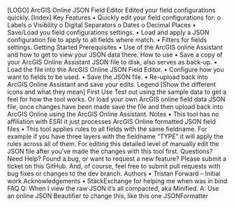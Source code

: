 [LOGO]
ArcGIS Online JSON Field Editor
Edited your field configurations quickly.
[Index]
Key Features
•	Quickly edit your field configurations for:
o	Labels
o	Visibility
o	Digital Separators
o	Dates
o	Decimal Places
•	Save/Load you field configurations settings.
•	Load and apply a JSON configuration file to apply to all fields where match.
•	Filters for fields settings.
Getting Started
Prerequisites
•	Use of the ArcGIS online Assistant and how to get to view your JSON data there.
How to use
•	Save a copy of your ArcGIS Online Assistant JSON file to disk, also serves as back-up.
•	Load the file into the ArcGIS Online JSON Field Editor.
•	Configure how you want to fields to be used.
•	Save the JSON file.
•	Re-upload back into ArcGIS Online Assistant and save your edits. 
Legend
[Show the different icons and what they mean]
First Use
Test out using the sample data to get a feel for how the tool works. Or load your own ArcGIS online field data JSON file, once changes have been made save the file and then upload back into ArcGIS Online using the ArcGIS Online Assistant.
Notes
•	This tool has no affiliation with ESRI it just processes ArcGIS Online formatted JSON field files
•	This tool applies rules to all fields with the same fieldname. For example if you have three layers with the fieldname “TYPE” it will apply the rules across all of them. For editing this detailed level of manually edit the JSON file after you’ve made the changes with this tool first.
Questions? Need Help? Found a bug, or want to request a new feature?
Please submit a ticket on this GitHub. And, of course, feel free to submit pull requests with bug fixes or changes to the dev branch.
Authors
•	Tristan Forward – Initial work
Acknowledgements
•	StackExchange for helping me when was in bind
FAQ
Q: When I view the raw JSON it’s all compacted, aka Minified.
A: Use an online JSON Beautifier to change this, like this one JSONFormatter
